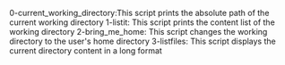 0-current_working_directory:This script prints the absolute path of the current working directory
1-listit: This script prints the content list of the working directory
2-bring_me_home: This script changes the working directory to the user's home directory
3-listfiles: This script displays the current directory content in a long format


